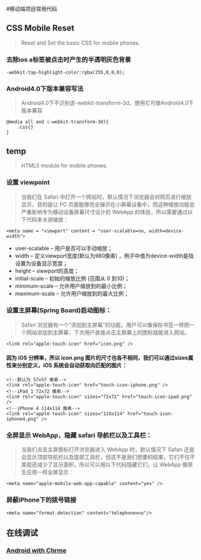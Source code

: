 #移动端项目常用代码


## CSS Mobile Reset
> Reset and Set the basic CSS for mobile phones.

### 去除ios a标签被点击时产生的半透明灰色背景 

	-webkit-tap-highlight-color:rgba(255,0,0,0);
	
### Android4.0下版本兼容写法
> Android4.0下不识别该-webkit-transform-3d，使用它可做Android4.0下版本兼容

	@media all and (-webkit-transform-3d){
		.css{}
	}
	
## temp

> HTML5 module for mobile phones.

### 设置 viewpoint
> 当我们在 Safari 中打开一个网站时，默认情况下浏览器会对网页进行缩放显示，目的是让 PC 页面能够完全展示在小屏幕设备中，而这种缩放功能会严重影响专为移动设备屏幕尺寸设计的 WebApp 的体验，所以需要通过以下代码来关闭缩放：	
	

	<meta name = "viewport" content = "user-scalable=no, width=device-width">

* user-scalable – 用户是否可以手动缩放；
* width – 定义viewport宽度(默认为980像素) ，例子中值为device-width是指设置为设备显示宽度；
* height – viewport的高度；
* initial-scale – 初始的缩放比例 (范围从 0 到10)；
* minimum-scale – 允许用户缩放到的最小比例；
* maximum-scale – 允许用户缩放到的最大比例；

### 设置主屏幕(Spring Board)启动图标：
> Safari 浏览器有一个“添加到主屏幕”的功能，用户可以像保存书签一样把一个网站添加到主屏幕，下次用户直接点击主屏幕上的图标就能进入网站。
	
	<link rel="apple-touch-icon" href="icon.png" />

#### 因为 iOS 分辨率，所以 icon.png 图片的尺寸也各不相同，我们可以通过sizes属性来分别定义，iOS 系统会自动获取向匹配的图片：
	
	<!--默认为 57x57 像素-->
	<link rel="apple-touch-icon" href="touch-icon-iphone.png" />
	<!--iPad 1 72x72 像素-->
	<link rel="apple-touch-icon" sizes="72x72" href="touch-icon-ipad.png" />
	<!--iPhone 4 114x114 像素-->
	<link rel="apple-touch-icon" sizes="114x114" href="touch-icon-iphone4.png" />
		
### 全屏显示 WebApp，隐藏 safari 导航栏以及工具栏：
> 当我们点击主屏图标打开浏览器进入 WebApp 时，默认情况下 Safari 还是会显示顶部导航栏以及底部工具栏，但这不是我们想要的结果，它们不仅不美观还减少了显示面积，所以可以用以下代码隐藏它们，让 WebApp 像原生应用一样全屏显示：

	<meta name="apple-mobile-web-app-capable" content="yes" />
	
### 屏蔽iPhone下的拨号链接
	
	<meta name="format-detection" content="telephone=no"/>
	
	
## 在线调试

### [Android with Chrme](https://developer.chrome.com/devtools/docs/remote-debugging)

